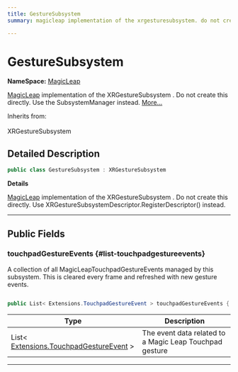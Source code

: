 ```yaml
---
title: GestureSubsystem
summary: magicleap implementation of the xrgesturesubsystem. do not create this directly. use the subsystemmanager instead. 

---
```


# GestureSubsystem



**NameSpace:** 
[MagicLeap](/versioned_docs/version-14-Jun-2023/unity-api/api/UnityEngine.XR.MagicLeap/UnityEngine.XR.MagicLeap.md) 


[MagicLeap](/versioned_docs/version-14-Jun-2023/unity-api/api/UnityEngine.XR.MagicLeap/UnityEngine.XR.MagicLeap.md) implementation of the  XRGestureSubsystem . Do not create this directly. Use the  SubsystemManager  instead.   [More...](#detailed-description)  


Inherits from: <br></br>XRGestureSubsystem



## Detailed Description

```csharp
public class GestureSubsystem : XRGestureSubsystem 
```


**Details**

[MagicLeap](/versioned_docs/version-14-Jun-2023/unity-api/api/UnityEngine.XR.MagicLeap/UnityEngine.XR.MagicLeap.md) implementation of the  XRGestureSubsystem . Do not create this directly. Use  XRGestureSubsystemDescriptor.RegisterDescriptor()  instead. 





-----------



## Public Fields

### touchpadGestureEvents {#list-touchpadgestureevents}

A collection of all MagicLeapTouchpadGestureEvents managed by this subsystem. This is cleared every frame and refreshed with new gesture events. 

```csharp

public List< Extensions.TouchpadGestureEvent > touchpadGestureEvents { get; set; }

```

| Type | Description  | 
|--|--|
| List&lt; [Extensions.TouchpadGestureEvent](/versioned_docs/version-14-Jun-2023/unity-api/api/UnityEngine.XR.MagicLeap/GestureSubsystem/Extensions/UnityEngine.XR.MagicLeap.GestureSubsystem.Extensions.TouchpadGestureEvent.md) &gt; | The event data related to a Magic Leap Touchpad gesture  |





-----------

